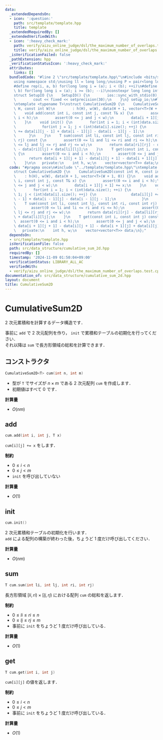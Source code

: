 ```yaml
---
data:
  _extendedDependsOn:
  - icon: ':question:'
    path: src/template/template.hpp
    title: template
  _extendedRequiredBy: []
  _extendedVerifiedWith:
  - icon: ':heavy_check_mark:'
    path: verify/aizu_online_judge/dsl/the_maximum_number_of_overlaps.test.cpp
    title: verify/aizu_online_judge/dsl/the_maximum_number_of_overlaps.test.cpp
  _isVerificationFailed: false
  _pathExtension: hpp
  _verificationStatusIcon: ':heavy_check_mark:'
  attributes:
    links: []
  bundledCode: "#line 2 \"src/template/template.hpp\"\n#include <bits/stdc++.h>\n\
    using namespace std;\nusing ll = long long;\nusing P = pair<long long, long long>;\n\
    #define rep(i, a, b) for(long long i = (a); i < (b); ++i)\n#define rrep(i, a,\
    \ b) for(long long i = (a); i >= (b); --i)\nconstexpr long long inf = 4e18;\n\
    struct SetupIO {\n    SetupIO() {\n        ios::sync_with_stdio(0);\n        cin.tie(0);\n\
    \        cout << fixed << setprecision(30);\n    }\n} setup_io;\n#line 3 \"src/data_structure/cumulative_sum_2d.hpp\"\
    \ntemplate <typename T>\nstruct CumulativeSum2D {\n    CumulativeSum2D(const int\
    \ H, const int W)\n        : h(H), w(W), data(H + 1, vector<T>(W + 1, 0)) {}\n\
    \    void add(const int i, const int j, const T& x) {\n        assert(0 <= i and\
    \ i < h);\n        assert(0 <= j and j < w);\n        data[i + 1][j + 1] += x;\n\
    \    }\n    void init() {\n        for(int i = 1; i < (int)data.size(); ++i) {\n\
    \            for(int j = 1; j < (int)data[i].size(); ++j) {\n                data[i][j]\
    \ += data[i][j - 1] + data[i - 1][j] - data[i - 1][j - 1];\n            }\n  \
    \      }\n    }\n    T sum(const int li, const int lj, const int ri, const int\
    \ rj) const {\n        assert(0 <= li and li <= ri and ri <= h);\n        assert(0\
    \ <= lj and lj <= rj and rj <= w);\n        return data[ri][rj] - data[li][rj]\
    \ - data[ri][lj] + data[li][lj];\n    }\n    T get(const int i, const int j) const\
    \ {\n        assert(0 <= i and i < h);\n        assert(0 <= j and j < w);\n  \
    \      return data[i + 1][j + 1] - data[i][j + 1] - data[i + 1][j] + data[i][j];\n\
    \    }\n\n   private:\n    int h, w;\n    vector<vector<T>> data;\n};\n"
  code: "#pragma once\n#include \"../template/template.hpp\"\ntemplate <typename T>\n\
    struct CumulativeSum2D {\n    CumulativeSum2D(const int H, const int W)\n    \
    \    : h(H), w(W), data(H + 1, vector<T>(W + 1, 0)) {}\n    void add(const int\
    \ i, const int j, const T& x) {\n        assert(0 <= i and i < h);\n        assert(0\
    \ <= j and j < w);\n        data[i + 1][j + 1] += x;\n    }\n    void init() {\n\
    \        for(int i = 1; i < (int)data.size(); ++i) {\n            for(int j =\
    \ 1; j < (int)data[i].size(); ++j) {\n                data[i][j] += data[i][j\
    \ - 1] + data[i - 1][j] - data[i - 1][j - 1];\n            }\n        }\n    }\n\
    \    T sum(const int li, const int lj, const int ri, const int rj) const {\n \
    \       assert(0 <= li and li <= ri and ri <= h);\n        assert(0 <= lj and\
    \ lj <= rj and rj <= w);\n        return data[ri][rj] - data[li][rj] - data[ri][lj]\
    \ + data[li][lj];\n    }\n    T get(const int i, const int j) const {\n      \
    \  assert(0 <= i and i < h);\n        assert(0 <= j and j < w);\n        return\
    \ data[i + 1][j + 1] - data[i][j + 1] - data[i + 1][j] + data[i][j];\n    }\n\n\
    \   private:\n    int h, w;\n    vector<vector<T>> data;\n};"
  dependsOn:
  - src/template/template.hpp
  isVerificationFile: false
  path: src/data_structure/cumulative_sum_2d.hpp
  requiredBy: []
  timestamp: '2024-11-09 01:50:04+09:00'
  verificationStatus: LIBRARY_ALL_AC
  verifiedWith:
  - verify/aizu_online_judge/dsl/the_maximum_number_of_overlaps.test.cpp
documentation_of: src/data_structure/cumulative_sum_2d.hpp
layout: document
title: CumulativeSum2D
---
```


# CumulativeSum2D

$2$ 次元累積和を計算するデータ構造です．

事前に `add` で $2$ 次元配列を作り， `init` で累積和テーブルの初期化を行ってください．<br>
それ以降は `sum` で長方形領域の総和を計算できます．

## コンストラクタ

```cpp
CumulativeSum2D<T> cum(int n, int m)
```

- 型が `T` でサイズが $n \times m$ である $2$ 次元配列 `cum` を作成します．
- 初期値はすべて $0$ です．

**計算量**

- $O(nm)$

## add

```cpp
cum.add(int i, int j, T x)
```

`cum[i][j] += x` をします．

**制約**

- $0 \leq i < n$
- $0 \leq j < m$
- `init` を呼び出していない

**計算量**

- $O(1)$

## init

```cpp
cum.init()
```

$2$ 次元累積和テーブルの初期化を行います．<br>
`add` による配列の構築が終わった後，ちょうど $1$ 度だけ呼び出してください．

**計算量**

- $O(nm)$

## sum

```cpp
T cum.sum(int li, int lj, int ri, int rj)
```

長方形領域 $[li, ri) \times [lj, rj)$ における配列 `cum` の総和を返します．

**制約**

- $0 \leq li \leq ri \leq n$
- $0 \leq lj \leq rj \leq m$
- 事前に `init` をちょうど $1$ 度だけ呼び出している．

**計算量**

- $O(1)$

## get

```cpp
T cum.get(int i, int j)
```

`cum[i][j]` の値を返します．

**制約**

- $0 \leq i < n$
- $0 \leq j < m$
- 事前に `init` をちょうど $1$ 度だけ呼び出している．

**計算量**

- $O(1)$